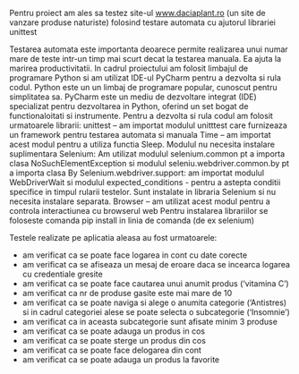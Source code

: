 Pentru proiect am ales sa testez site-ul www.daciaplant.ro (un site de vanzare produse naturiste) folosind testare automata cu ajutorul librariei unittest

Testarea automata este importanta deoarece permite realizarea unui numar mare de teste intr-un timp mai scurt decat la testarea manuala. Ea ajuta la marirea productivitatii.
	In cadrul proiectului am folosit limbajul de programare Python si am utilizat IDE-ul PyCharm pentru a dezvolta si rula codul. Python este un un limbaj de programare popular, cunoscut pentru simplitatea sa. PyCharm este un mediu de dezvoltare integrat (IDE) specializat pentru dezvoltarea in Python, oferind un set bogat de functionaloitati si instrumente.
	Pentru a dezvolta si rula codul am folosit urmatoarele librarii:
unittest – am importat modulul unitttest care furnizeaza un framework pentru testarea automata si manuala
Time – am importat acest modul pentru a utiliza functia Sleep. Modulul nu necesita instalare suplimentara
Selenium: Am utilizat modulul selenium.common pt a importa clasa NoSuchElementException si modulul seleniu.webdriver.common.by pt a importa clasa By
Selenium.webdriver.support: am importat modulul WebDriverWait si modulul expected_conditions - pentru a astepta conditii specifice in timpul rularii testelor. Sunt instalate in libraria Selenium si nu necesita instalare separata.
Browser – am utilizat acest modul pentru a controla interactiunea cu browserul web
Pentru instalarea librariilor se foloseste comanda pip install <nume-librarie> in linia de comanda (de ex selenium)

Testele realizate pe aplicatia aleasa au fost urmatoarele:
- am verificat ca se poate face logarea in cont cu date corecte
- am verificat ca se afiseaza un mesaj de eroare daca se incearca logarea cu credentiale gresite
- am verificat ca se poate face cautarea unui anumit produs (‘vitamina C’) 
- am verificat  ca nr de produse gasite este mai mare de 10
- am verificat ca se poate naviga si alege o anumita categorie (‘Antistres) si in cadrul categoriei alese se poate selecta o subcategorie (‘Insomnie’) 
- am verificat ca in aceasta subcategorie sunt afisate minim 3 produse
- am verificat ca se poate adauga un produs in cos
- am verificat ca se poate sterge un produs din cos
- am verificat ca se poate face delogarea din cont
- am verificat ca se poate adauga un produs la favorite



